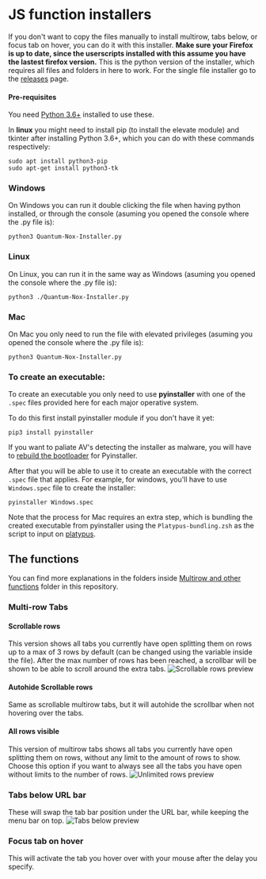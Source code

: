 # JS function installers
If you don't want to copy the files manually to install multirow, tabs below, or focus tab on hover, you can do it with this installer.
**Make sure your Firefox is up to date, since the userscripts installed with this assume you have the lastest firefox version.**
This is the python version of the installer, which requires all files and folders in here to work. For the single file installer go to the [releases](https://github.com/Izheil/Quantum-Nox-Firefox-Customizations/releases) page.

#### Pre-requisites 
You need [Python 3.6+](https://www.python.org/downloads/release/python-375/) installed to use these.

In **linux** you might need to install pip (to install the elevate module) and tkinter after installing Python 3.6+, which you can do with these commands respectively:

```
sudo apt install python3-pip
sudo apt-get install python3-tk
```

### Windows

On Windows you can run it double clicking the file when having python installed, or through the console (asuming you opened the console where the .py file is):

```
python3 Quantum-Nox-Installer.py
```

### Linux

On Linux, you can run it in the same way as Windows (asuming you opened the console where the .py file is):

```
python3 ./Quantum-Nox-Installer.py
```

### Mac

On Mac you only need to run the file with elevated privileges (asuming you opened the console where the .py file is):

```
python3 Quantum-Nox-Installer.py
```

### To create an executable:

To create an executable you only need to use **pyinstaller** with one of the `.spec` files provided here for each major operative system.

To do this first install pyinstaller module if you don't have it yet:

```
pip3 install pyinstaller
```

If you want to paliate AV's detecting the installer as malware, you will have to [rebuild the bootloader](https://pyinstaller.readthedocs.io/en/stable/bootloader-building.html) for Pyinstaller.

After that you will be able to use it to create an executable with the correct `.spec` file that applies. 
For example, for windows, you'll have to use `Windows.spec` file to create the installer:

```
pyinstaller Windows.spec
```

Note that the process for Mac requires an extra step, which is bundling the created executable from pyinstaller using the `Platypus-bundling.zsh` as the script to input on [platypus](https://sveinbjorn.org/platypus).

## The functions
You can find more explanations in the folders inside [Multirow and other functions](https://github.com/Izheil/Quantum-Nox-Firefox-Customizations/tree/master/Multirow%20and%20other%20functions) folder in this repository.

### Multi-row Tabs

#### Scrollable rows
This version shows all tabs you currently have open splitting them on rows up to a max of 3 rows by default (can be changed using the variable inside the file). After the max number of rows has been reached, a scrollbar will be shown to be able to scroll around the extra tabs.
![Scrollable rows preview](https://i.imgur.com/qqQn4Ky.png)

#### Autohide Scrollable rows
Same as scrollable multirow tabs, but it will autohide the scrollbar when not hovering over the tabs.

#### All rows visible
This version of multirow tabs shows all tabs you currently have open splitting them on rows, without any limit to the amount of rows to show. Choose this option if you want to always see all the tabs you have open without limits to the number of rows.
![Unlimited rows preview](https://i.imgur.com/GWSgqD9.png)

### Tabs below URL bar
These will swap the tab bar position under the URL bar, while keeping the menu bar on top.
![Tabs below preview](https://i.imgur.com/5vbG6mh.png)

### Focus tab on hover
This will activate the tab you hover over with your mouse after the delay you specify.
